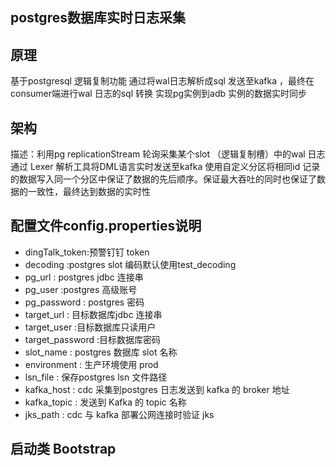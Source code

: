 ## postgres数据库实时日志采集

## 	原理
基于postgresql 逻辑复制功能 通过将wal日志解析成sql 发送至kafka ，最终在consumer端进行wal 日志的sql 转换 实现pg实例到adb 实例的数据实时同步 

## 架构
 描述：利用pg  replicationStream 轮询采集某个slot （逻辑复制槽）中的wal 日志  通过 Lexer 解析工具将DML语言实时发送至kafka
使用自定义分区将相同id 记录的数据写入同一个分区中保证了数据的先后顺序。保证最大吞吐的同时也保证了数据的一致性，最终达到数据的实时性

## 配置文件config.properties说明

- dingTalk_token:预警钉钉 token
- decoding :postgres slot 编码默认使用test_decoding
- pg_url : postgres jdbc 连接串 
- pg_user :postgres 高级账号
- pg_password : postgres 密码
- target_url : 目标数据库jdbc 连接串
- target_user :目标数据库只读用户
- target_password :目标数据库密码
- slot_name : postgres 数据库 slot 名称 
- environment : 生产环境使用  prod
- lsn_file : 保存postgres  lsn 文件路径
- kafka_host : cdc 采集到postgres 日志发送到 kafka 的 broker 地址
- kafka_topic :  发送到 Kafka 的 topic 名称
- jks_path : cdc 与 kafka 部署公网连接时验证 jks

## 启动类  Bootstrap